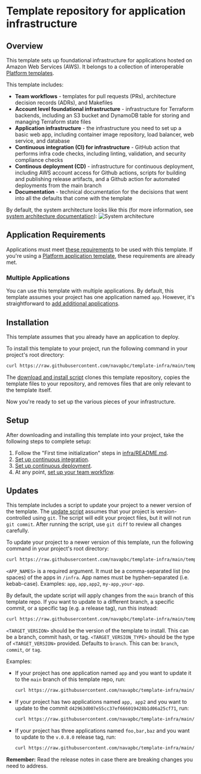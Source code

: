 # Template repository for application infrastructure

## Overview

This template sets up foundational infrastructure for applications hosted on Amazon Web Services (AWS). It belongs to a collection of interoperable [Platform templates](https://github.com/navapbc/platform).

This template includes:

* **Team workflows** - templates for pull requests (PRs), architecture decision records (ADRs), and Makefiles
* **Account level foundational infrastructure** - infrastructure for Terraform backends, including an S3 bucket and DynamoDB table for storing and managing Terraform state files
* **Application infrastructure** - the infrastructure you need to set up a basic web app, including container image repository, load balancer, web service, and database
* **Continuous integration (CI) for infrastructure** - GitHub action that performs infra code checks, including linting, validation, and security compliance checks
* **Continous deployment (CD)** - infrastructure for continuous deployment, including AWS account access for Github actions, scripts for building and publishing release artifacts, and a Github action for automated deployments from the main branch
* **Documentation** - technical documentation for the decisions that went into all the defaults that come with the template

By default, the system architecture looks like this (for more information, see [system architecture documentation](/docs/system-architecture.md)):
![System architecture](https://lucid.app/publicSegments/view/e5a36152-200d-4d95-888e-4cdbdab80d1b/image.png)

## Application Requirements

Applications must meet [these requirements](/template-only-docs/application-requirements.md) to be used with this template. If you're using a [Platform application template](https://github.com/navapbc/platform?tab=readme-ov-file#platform-templates), these requirements are already met.

### Multiple Applications

You can use this template with multiple applications. By default, this template assumes your project has one application named `app`. However, it's straightforward to [add additional applications](https://github.com/navapbc/template-infra/tree/main/template-only-docs/multiple-applications.md).

## Installation

This template assumes that you already have an application to deploy.

To install this template to your project, run the following command in your project's root directory:

```bash
curl https://raw.githubusercontent.com/navapbc/template-infra/main/template-only-bin/download-and-install-template.sh | bash -s
```

The [download and install script](https://github.com/navapbc/template-infra/tree/main/template-only-bin/download-and-install-template.sh) clones this template repository, copies the template files to your repository, and removes files that are only relevant to the template itself.

Now you're ready to set up the various pieces of your infrastructure.

## Setup

After downloading and installing this template into your project, take the following steps to complete setup:

1. Follow the "First time initialization" steps in [infra/README.md](/infra/README.md).
2. [Set up continuous integration](./template-only-docs/set-up-ci.md).
3. [Set up continuous deployment](./template-only-docs/set-up-cd.md).
4. At any point, [set up your team workflow](./template-only-docs/set-up-team-workflow.md).

## Updates

This template includes a script to update your project to a newer version of the template. The [update script](/template-only-bin/update-template.sh) assumes that your project is version-controlled using `git`. The script will edit your project files, but it will not run `git commit`. After running the script, use `git diff` to review all changes carefully.

To update your project to a newer version of this template, run the following command in your project's root directory:

```bash
curl https://raw.githubusercontent.com/navapbc/template-infra/main/template-only-bin/update-template.sh | bash -s -- <APP_NAMES>
```

`<APP_NAMES>` is a required argument. It must be a comma-separated list (no spaces) of the apps in `/infra`. App names must be hyphen-separated (i.e. kebab-case). Examples: `app`, `app,app2`, `my-app,your-app`.

By default, the update script will apply changes from the `main` branch of this template repo. If you want to update to a different branch, a specific commit, or a specific tag (e.g. a release tag), run this instead:

```bash
curl https://raw.githubusercontent.com/navapbc/template-infra/main/template-only-bin/update-template.sh | bash -s -- <APP_NAMES> <TARGET_VERSION> <TARGET_VERSION_TYPE>
```
`<TARGET_VERSION>` should be the version of the template to install. This can be a branch, commit hash, or tag.
`<TARGET_VERSION_TYPE>` should be the type of `<TARGET_VERSION>` provided. Defaults to `branch`. This can be: `branch`, `commit`, or `tag`.

Examples:

* If your project has one application named `app` and you want to update it to the `main`  branch of this template repo, run:
    ```bash
    curl https://raw.githubusercontent.com/navapbc/template-infra/main/template-only-bin/update-template.sh | bash -s -- app
    ```
* If your project has two applications named `app, app2` and you want to update to the commit `d42963d007e55cc37ef666019428b1d06a25cf71`, run:
    ```bash
    curl https://raw.githubusercontent.com/navapbc/template-infra/main/template-only-bin/update-template.sh | bash -s -- app,app2 d42963d007e55cc37ef666019428b1d06a25cf71 commit
    ```

* If your project has three applications named `foo,bar,baz` and you want to update to the `v.0.8.0` release tag, run:
    ```bash
    curl https://raw.githubusercontent.com/navapbc/template-infra/main/template-only-bin/update-template.sh | bash -s -- foo,bar,baz v0.8.0 tag
    ```

**Remember:** Read the release notes in case there are breaking changes you need to address.

